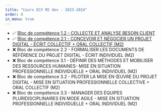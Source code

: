 ```yaml
---
title: "Cours ECV M2 dev - 2023-2024"
order: 0
in_menu: true
---
```

- ✅ [Bloc de compétence 1.2 - COLLECTE ET ANALYSE BESOIN CLIENT](./collecte%20et%20analyse%20besoin%20client%20(12).html)
- ✅ [Bloc de compétence 2.1 - CONCEVOIR ET NÉGOCIER UN PROJET DIGITAL - ÉCRIT COLLECTIF + ORAL COLLECTIF (M2)](./la%20conception%20et%20la%20negociation%20du%20projet%20digital%20(21).html)
- ❌ Bloc de compétence 2.2 - FORMALISER LES DOCUMENTS DE RÉFÉRENCE DU PROJET DIGITAL - ÉCRIT INDIVIDUEL (M2)
- ❌ Bloc de compétence 3.1 - DÉFINIR DES MÉTHODES ET MOBILISER DES RESSOURCES HUMAINES- MISE EN SITUATION PROFESSIONNELLE INDIVIDUELLE + ORAL INDIVIDUEL (M2)
- ❌ Bloc de compétence 3.2 - PILOTER LA MISE EN ŒUVRE DU PROJET DIGITAL - MISE EN SITUATION PROFESSIONNELLE COLLECTIVE + ORAL COLLECTIF (M2)
- ❌ Bloc de compétence 3.3 - MANAGER DES ÉQUIPES PLURIDISCIPLINAIRES EN MODE AGILE - MISE EN SITUATION PROFESSIONNELLE INDIVIDUELLE + ORAL INDIVIDUEL (M2) 